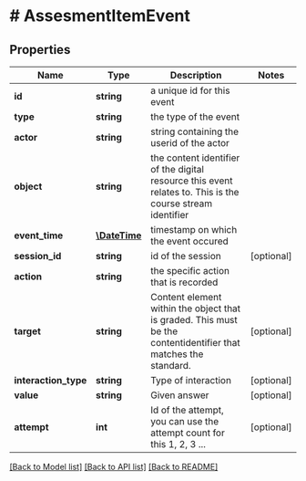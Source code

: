 # # AssesmentItemEvent

## Properties

Name | Type | Description | Notes
------------ | ------------- | ------------- | -------------
**id** | **string** | a unique id for this event | 
**type** | **string** | the type of the event | 
**actor** | **string** | string containing the userid of the actor | 
**object** | **string** | the content identifier of the digital resource this event relates to. This is the course stream identifier | 
**event_time** | [**\DateTime**](\DateTime.md) | timestamp on which the event occured | 
**session_id** | **string** | id of the session | [optional] 
**action** | **string** | the specific action that is recorded | 
**target** | **string** | Content element within the object that is graded. This must be the contentidentifier that matches the standard. | [optional] 
**interaction_type** | **string** | Type of interaction | [optional] 
**value** | **string** | Given answer | [optional] 
**attempt** | **int** | Id of the attempt, you can use the attempt count for this 1, 2, 3 ... | [optional] 

[[Back to Model list]](../../README.md#documentation-for-models) [[Back to API list]](../../README.md#documentation-for-api-endpoints) [[Back to README]](../../README.md)


